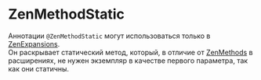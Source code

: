 # ZenMethodStatic

Аннотации `@ZenMethodStatic` могут использоваться только в [ZenExpansions](/Dev_Area/ZenAnnotations/Annotation_ZenExpansion/).  
Он раскрывает статический метод, который, в отличие от [ZenMethods](/Dev_Area/ZenAnnotations/Annotation_ZenMethod/) в расширениях, не нужен экземпляр в качестве первого параметра, так как они статичны.